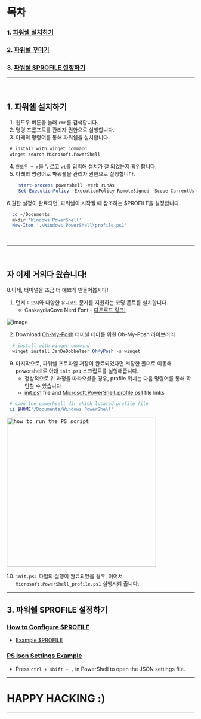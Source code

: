 # 목차

### 1. [파워쉘 설치하기](#1-파워쉘-설치하기)
### 2. [파워쉘 꾸미기](#2-파워쉘-꾸미기)
### 3. [파워쉘 $PROFILE 설정하기](#3-파워쉘-profile-설정하기)

---

<br />

## 1. 파워쉘 설치하기

1. 윈도우 버튼을 눌러 `cmd`를 검색합니다.
2. 명령 프롬프트를 관리자 권한으로 실행합니다.
3. 아래의 명령어를 통해 파워쉘을 설치합니다.
  ```cmd
   # install with winget command
   winget search Microsoft.PowerShell
  ```
4. `윈도우 + r`을 누르고 `wt`를 입력해 설치가 잘 되었는지 확인합니다.
5. 아래의 명령어로 파워쉘을 관리자 권한으로 실행합니다.
   ```powershell
    start-process powershell -verb runAs
    Set-ExecutionPolicy -ExecutionPolicy RemoteSigned -Scope CurrentUser
   ```
6.권한 설정이 완료되면, 파워쉘이 시작될 때 참조하는 $PROFILE을 설정합니다.
  ```powershell
    cd ~/Documents
    mkdir 'Windows PowerShell'
    New-Item '.\Windows PowerShell\profile.ps1'
  ```

<br />

---

<br />


## 자 이제 거의다 왔습니다!

8.이제, 터미널을 조금 더 예쁘게 만들어봅시다!
  1. 먼저 `이모지`와 다양한 `유니코드` 문자를 지원하는 코딩 폰트를 설치합니다.
       - CaskaydiaCove Nerd Font - [다운로드 링크!](https://www.nerdfonts.com/font-downloads)

  ![image](https://github.com/ShinMini/window-powershell-setup/assets/77220824/8a06d5d9-7014-42b4-8e5a-8e6947776c0d)

  2. Download [Oh-My-Posh](https://ohmyposh.dev/docs/migrating) 터미널 테마를 위힌 Oh-My-Posh 라이브러리
  ```powershell
    # install with winget command
    winget install JanDeDobbeleer.OhMyPosh -s winget
  ```
9. 마지막으로, 파워쉘 프로파일 저장이 완료되었다면 저장한 폴더로 이동해 powershell로 아래 `init.ps1` 스크립트를 실행해줍니다.
   * 정상적으로 위 과정을 따라오셨을 경우, profile 위치는 다음 명령어를 통해 확인할 수 있습니다
   * [init.ps1](./init.ps1) file and [Microsoft.PowerShell_profile.ps1](Microsoft.PowerShell_profile.ps1) file links 
  ``` powershell
   # open the powerhsell dir which located profile file
   ii $HOME'/Documents/Windows PowerShell'
  ```

<kbd>
   <img height="400px" alt="how to run the PS script" src="https://github.com/ShinMini/window-powershell-setup/assets/77220824/5966dda7-a2df-4b52-81eb-b067fcde30a9" />
</kbd>

10. `init.ps1` 파일의 실행이 완료되었을 경우, 이어서 `Microsoft.PowerShell_profile.ps1`  실행시켜 줍니다.

---

## 3. 파워쉘 $PROFILE 설정하기

### [How to Configure $PROFILE](./docs/config_profile.md)

- [Example $PROFILE](Microsoft.PowerShell_profile.ps1)

### [PS json Settings Example](settings.json)

- Press `ctrl + shift + ,` in PowerShell to open the JSON settings file.

---

# HAPPY HACKING :)

---
